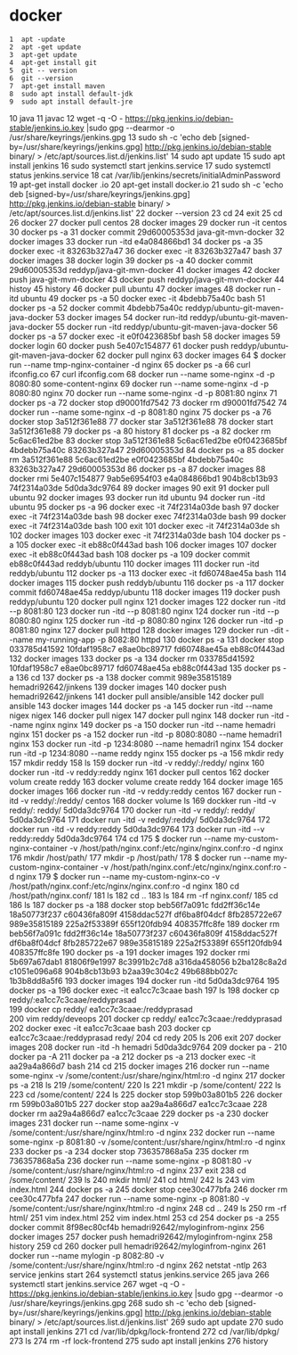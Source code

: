 # docker
    1  apt -update
    2  apt -get update
    3  apt-get update
    4  apt-get install git
    5  git -- version
    6  git --version
    7  apt-get install maven
    8  sudo apt install default-jdk
    9  sudo apt install default-jre
   10  java
   11  javac
   12  wget -q -O - https://pkg.jenkins.io/debian-stable/jenkins.io.key |sudo gpg --dearmor -o /usr/share/keyrings/jenkins.gpg
   13  sudo sh -c 'echo deb [signed-by=/usr/share/keyrings/jenkins.gpg] http://pkg.jenkins.io/debian-stable binary/ > /etc/apt/sources.list.d/jenkins.list'
   14  sudo apt update
   15  sudo apt install jenkins
   16  sudo systemctl start jenkins.service
   17  sudo systemctl status jenkins.service
   18  cat /var/lib/jenkins/secrets/initialAdminPassword
   19  apt-get install docker .io
   20  apt-get install docker.io
   21  sudo sh -c 'echo deb [signed-by=/usr/share/keyrings/jenkins.gpg] http://pkg.jenkins.io/debian-stable binary/ > /etc/apt/sources.list.d/jenkins.list'
   22  docker --version
   23  cd 
   24  exit 
   25  cd 
   26  docker 
   27  docker pull centos
   28  docker images 
   29  docker run -it centos
   30  docker ps -a 
   31  docker commit 29d60005353d java-git-mvn-docker 
   32  docker images 
   33  docker run -itd e4a084866bd1
   34  docker ps -a 
   35  docker exec -it 83263b327a47 
   36  docker exec -it 83263b327a47 bash 
   37  docker images 
   38  docker login 
   39  docker ps -a 
   40  docker commit 29d60005353d reddyp/java-git-mvn-docker 
   41  docker images 
   42  docker push java-git-mvn-docker 
   43  docker push reddyp/java-git-mvn-docker 
   44  histoy
   45  history
   46  docker pull ubuntu
   47  docker images
   48  docker run -itd ubuntu
   49  docker ps -a
   50  docker exec -it 4bdebb75a40c bash
   51  docker ps -a
   52  docker commit 4bdebb75a40c reddyp/ubuntu-git-maven-java-docker
   53  docker images
   54  docker run-itd reddyp/ubuntu-git-maven-java-docker
   55  docker run -itd reddyp/ubuntu-git-maven-java-docker
   56  docker ps -a
   57  docker exec -it e0f0423685bf bash
   58  docker images
   59  docker login
   60  docker push 5e407c154877
   61  docker push reddyp/ubuntu-git-maven-java-docker
   62  docker pull nginx
   63  docker images
   64  $ docker run --name tmp-nginx-container -d nginx
   65  docker ps -a
   66  curl ifconfig.co
   67  curl ifconfig.com
   68  docker run --name some-nginx -d -p 8080:80 some-content-nginx
   69  docker run --name some-nginx -d -p 8080:80 nginx
   70  docker run --name some-nginx -d -p 8081:80 nginx
   71  docker ps -a
   72  docker stop d90001fd7542
   73  docker rm  d90001fd7542
   74  docker run --name some-nginx -d -p 8081:80 nginx
   75  docker ps -a
   76  docker stop 3a512f361e88
   77  docker star 3a512f361e88
   78  docker start 3a512f361e88
   79  docker ps -a
   80  history
   81  docker ps -a
   82  docker rm  5c6ac61ed2be
   83  docker stop 3a512f361e88 5c6ac61ed2be e0f0423685bf 4bdebb75a40c 83263b327a47 29d60005353d
   84  docker ps -a
   85  docker rm  3a512f361e88 5c6ac61ed2be e0f0423685bf 4bdebb75a40c 83263b327a47 29d60005353d
   86  docker ps -a
   87  docker images
   88  docker rmi 5e407c154877 9ab5e6954f03 e4a084866bd1 904b8cb13b93 74f2314a03de 5d0da3dc9764
   89  docker images
   90  exit
   91  docker pull ubuntu
   92  docker images
   93  docker run itd ubuntu
   94  docker run -itd ubuntu
   95  docker ps -a
   96  docker exec -it  74f2314a03de bash
   97  docker exec -it 74f2314a03de bash
   98  docker exec 74f2314a03de bash
   99  docker exec -it 74f2314a03de bash
  100  exit
  101  docker exec -it 74f2314a03de sh
  102  docker images
  103  docker exec -it 74f2314a03de bash
  104  docker ps -a
  105  docker exec -it eb88c0f443ad bash
  106  docker images
  107  docker exec -it eb88c0f443ad bash
  108  docker ps -a
  109  docker commit eb88c0f443ad reddyb/ubuntu
  110  docker images
  111  docker run -itd reddyb/ubuntu
  112  docker ps -a
  113  docker exec -it fd60748ae45a bash
  114  docker images 
  115  docker push reddyb/ubuntu
  116  docker ps -a
  117  docker commit fd60748ae45a reddyp/ubuntu
  118  docker images
  119  docker push reddyp/ubuntu
  120  docker pull nginx
  121  docker images
  122  docker run -itd --p 8081:80
  123  docker run -itd --p 8081:80 nginx
  124  docker run -itd --p 8080:80 nginx
  125  docker run -itd -p 8080:80 nginx
  126  docker run -itd -p 8081:80 nginx
  127  docker pull httpd
  128  docker images
  129  docker run -dit --name my-running-app -p 8082:80 httpd
  130  docker ps -a
  131  docker stop 033785d41592 10fdaf1958c7 e8ae0bc89717 fd60748ae45a eb88c0f443ad
  132  docker images
  133  docker ps -a
  134  docker rm 033785d41592 10fdaf1958c7 e8ae0bc89717 fd60748ae45a eb88c0f443ad
  135  docker ps -a
  136  cd
  137  docker ps -a
  138  docker commit 989e35815189 hemadri92642/jinkens
  139  docker images
  140  docker push hemadri92642/jinkens
  141  docker pull ansible/ansible
  142  docker pull ansible
  143  docker images
  144  docker ps -a
  145  docker run -itd --name nigex nigex
  146  docker pull nigex
  147  docker pull nginx
  148  docker run -itd --name nginx nginx
  149  docker ps -a
  150  docker run -itd --name hemadri nginx
  151  docker ps -a
  152  docker run -itd -p 8080:8080 --name hemadri1 nginx
  153  docker run -itd -p 1234:8080 --name hemadri1 nginx
  154  docker run -itd -p 1234:8080 --name reddy nginx
  155  docker ps -a
  156  mkdir redy
  157  mkdir reddy
  158  ls
  159  docker run -itd -v reddy/:/reddy/ nginx
  160  docker run -itd -v reddy:reddy nginx
  161  docker pull centos
  162  docker volum create reddy
  163  docker volume create reddy
  164  docker image
  165  docker images
  166  docker run -itd -v reddy:reddy centos
  167  docker run -itd -v reddy/:/reddy/ centos
  168  docker volume ls 
  169  dockker run -itd -v reddy/: reddy/ 5d0da3dc9764
  170  docker run -itd -v reddy/: reddy/ 5d0da3dc9764
  171  docker run -itd -v reddy/:reddy/ 5d0da3dc9764
  172  docker run -itd -v reddy:reddy 5d0da3dc9764
  173  docker run -itd --v reddy:reddy 5d0da3dc9764
  174  cd 
  175  $ docker run --name my-custom-nginx-container -v /host/path/nginx.conf:/etc/nginx/nginx.conf:ro -d nginx
  176  mkdir /host/path/
  177  mkdir -p  /host/path/
  178  $ docker run --name my-custom-nginx-container -v /host/path/nginx.conf:/etc/nginx/nginx.conf:ro -d nginx
  179  $ docker run --name my-custom-nginx-co -v /host/path/nginx.conf:/etc/nginx/nginx.conf:ro -d nginx
  180  cd /host/path/nginx.conf/
  181  ls
  182  cd ..
  183  ls
  184  rm -rf nginx.conf/
  185  cd 
  186  ls
  187  docker ps -a 
  188  docker stop beb56f7a091c fdd2ff36c14e 18a50773f237  c60436fa809f  4158ddac527f  df6ba8f04dcf  8fb285722e67  989e35815189  225a2f53389f  655f120fdb94  408357ffc8fe
  189  docker rm beb56f7a091c fdd2ff36c14e 18a50773f237  c60436fa809f  4158ddac527f  df6ba8f04dcf  8fb285722e67  989e35815189  225a2f53389f  655f120fdb94  408357ffc8fe
  190  docker ps -a
  191  docker images 
  192  docker rmi 5b697a67dab1  81806f9e1997  8c3991b2c7d8  a316da458056  b2ba128c8a2d  c1051e096a68  904b8cb13b93  b2aa39c304c2  49b688bb027c  1b3b8dd8a5f6 
  193  docker images 
  194  docker run -itd 5d0da3dc9764
  195  docker ps -a 
  196  docker exec -it ea1cc7c3caae bash 
  197  ls
  198  docker cp reddy/:ea1cc7c3caae/reddyprasad  
  199  docker cp reddy/ ea1cc7c3caae:/reddyprasad  
  200  vim reddy/deveops
  201  docker cp reddy/ ea1cc7c3caae:/reddyprasad  
  202  docker exec -it ea1cc7c3caae bash 
  203  docker cp ea1cc7c3caae:/reddyprasad  redy/ 
  204  cd redy
  205  ls
  206  exit
  207  docker images
  208  docker run -itd -h hemadri 5d0da3dc9764
  209  docker pa -
  210  docker pa -A
  211  docker pa -a
  212  docker ps -a
  213  docker exec -it aa29a4a866d7 bash
  214  cd 
  215  docker images 
  216  docker run --name some-nginx -v /some/content:/usr/share/nginx/html:ro -d nginx
  217  docker ps -a 
  218  ls
  219  /some/content/
  220  ls
  221  mkdir -p /some/content/
  222  ls
  223  cd /some/content/
  224  ls
  225  docker stop 599b03a801b5
  226  docker rm  599b03a801b5
  227  docker stop aa29a4a866d7 ea1cc7c3caae
  228  docker rm aa29a4a866d7 ea1cc7c3caae
  229  docker ps -a
  230  docker images 
  231  docker run --name some-nginx -v /some/content:/usr/share/nginx/html:ro -d nginx
  232  docker run --name some-nginx -p 8081:80  -v /some/content:/usr/share/nginx/html:ro -d nginx
  233  docker ps -a 
  234  docker stop 736357868a5a
  235  docker rm 736357868a5a
  236  docker run --name some-nginx -p 8081:80  -v /some/content:/usr/share/nginx/html:ro -d nginx
  237  exit 
  238  cd /some/content/
  239  ls
  240  mkdir html/
  241  cd html/
  242  ls
  243  vim index.html
  244  docker ps -a 
  245  docker stop cee30c477bfa
  246  docker rm cee30c477bfa
  247  docker run --name some-nginx -p 8081:80  -v /some/content:/usr/share/nginx/html:ro -d nginx
  248  cd ..
  249  ls
  250  rm -rf html/
  251  vim index.html
  252  vim index.html 
  253  cd 
  254  docker ps -a 
  255  docker commit 8f98ec80cf4b hemadri92642/myloginfrom-nginx 
  256  docker images 
  257  docker push hemadri92642/myloginfrom-nginx
  258  history 
  259  cd 
  260  docker pull hemadri92642/myloginfrom-nginx
  261  docker run --name mylogin -p 8082:80  -v /some/content:/usr/share/nginx/html:ro -d nginx
  262  netstat -ntlp
  263  service jenkins start 
  264  systemctl status jenkins.service
  265  java 
  266  systemctl start  jenkins.service
  267  wget -q -O - https://pkg.jenkins.io/debian-stable/jenkins.io.key |sudo gpg --dearmor -o /usr/share/keyrings/jenkins.gpg
  268  sudo sh -c 'echo deb [signed-by=/usr/share/keyrings/jenkins.gpg] http://pkg.jenkins.io/debian-stable binary/ > /etc/apt/sources.list.d/jenkins.list'
  269  sudo apt update
  270  sudo apt install jenkins
  271  cd /var/lib/dpkg/lock-frontend
  272  cd /var/lib/dpkg/
  273  ls
  274  rm -rf lock-frontend
  275  sudo apt install jenkins
  276  history 
